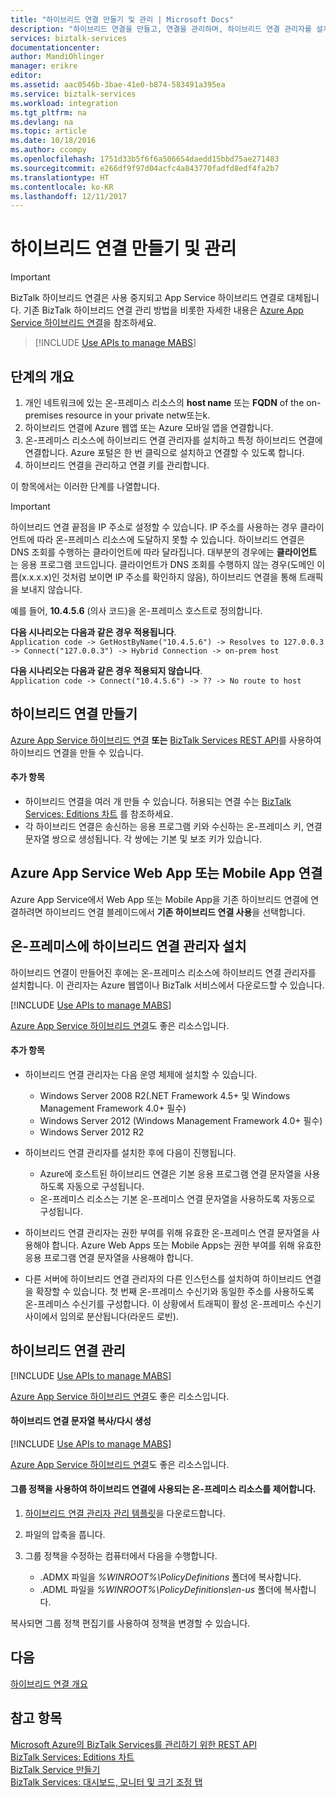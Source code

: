 ```yaml
---
title: "하이브리드 연결 만들기 및 관리 | Microsoft Docs"
description: "하이브리드 연결을 만들고, 연결을 관리하며, 하이브리드 연결 관리자를 설치하는 방법에 대해 알아봅니다. MABS, WABS"
services: biztalk-services
documentationcenter: 
author: MandiOhlinger
manager: erikre
editor: 
ms.assetid: aac0546b-3bae-41e0-b874-583491a395ea
ms.service: biztalk-services
ms.workload: integration
ms.tgt_pltfrm: na
ms.devlang: na
ms.topic: article
ms.date: 10/18/2016
ms.author: ccompy
ms.openlocfilehash: 1751d33b5f6f6a506654daedd15bbd75ae271483
ms.sourcegitcommit: e266df9f97d04acfc4a843770fadfd8edf4fa2b7
ms.translationtype: HT
ms.contentlocale: ko-KR
ms.lasthandoff: 12/11/2017
---
```

# <a name="create-and-manage-hybrid-connections"></a>하이브리드 연결 만들기 및 관리

> [!IMPORTANT]
> BizTalk 하이브리드 연결은 사용 중지되고 App Service 하이브리드 연결로 대체됩니다. 기존 BizTalk 하이브리드 연결 관리 방법을 비롯한 자세한 내용은 [Azure App Service 하이브리드 연결](../app-service/app-service-hybrid-connections.md)을 참조하세요.

>[!INCLUDE [Use APIs to manage MABS](../../includes/biztalk-services-retirement-azure-classic-portal.md)]

## <a name="overview-of-the-steps"></a>단계의 개요
1. 개인 네트워크에 있는 온-프레미스 리소스의 **host name** 또는 **FQDN** of the on-premises resource in your private netw또는k.
2. 하이브리드 연결에 Azure 웹앱 또는 Azure 모바일 앱을 연결합니다.
3. 온-프레미스 리소스에 하이브리드 연결 관리자를 설치하고 특정 하이브리드 연결에 연결합니다. Azure 포털은 한 번 클릭으로 설치하고 연결할 수 있도록 합니다.
4. 하이브리드 연결을 관리하고 연결 키를 관리합니다.

이 항목에서는 이러한 단계를 나열합니다. 

> [!IMPORTANT]
> 하이브리드 연결 끝점을 IP 주소로 설정할 수 있습니다. IP 주소를 사용하는 경우 클라이언트에 따라 온-프레미스 리소스에 도달하지 못할 수 있습니다. 하이브리드 연결은 DNS 조회를 수행하는 클라이언트에 따라 달라집니다. 대부분의 경우에는 **클라이언트** 는 응용 프로그램 코드입니다. 클라이언트가 DNS 조회를 수행하지 않는 경우(도메인 이름(x.x.x.x)인 것처럼 보이면 IP 주소를 확인하지 않음), 하이브리드 연결을 통해 트래픽을 보내지 않습니다.
> 
> 예를 들어, **10.4.5.6** (의사 코드)을 온-프레미스 호스트로 정의합니다.
> 
> **다음 시나리오는 다음과 같은 경우 적용됩니다**.  
> `Application code -> GetHostByName("10.4.5.6") -> Resolves to 127.0.0.3 -> Connect("127.0.0.3") -> Hybrid Connection -> on-prem host`
> 
> **다음 시나리오는 다음과 같은 경우 적용되지 않습니다**.  
> `Application code -> Connect("10.4.5.6") -> ?? -> No route to host`
> 
> 

## <a name="CreateHybridConnection"></a>하이브리드 연결 만들기
[Azure App Service 하이브리드 연결](../app-service/app-service-hybrid-connections.md) **또는** [BizTalk Services REST API](https://msdn.microsoft.com/library/azure/dn232347.aspx)를 사용하여 하이브리드 연결을 만들 수 있습니다. 

<!-- **To create Hybrid Connections using Web Apps**, see [Connect Azure Web Apps to an On-Premises Resource](../app-service-web/web-sites-hybrid-connection-get-started.md). You can also install the Hybrid Connection Manager (HCM) from your web app, which is the preferred method.  -->

#### <a name="additional"></a>추가 항목
* 하이브리드 연결을 여러 개 만들 수 있습니다. 허용되는 연결 수는 [BizTalk Services: Editions 차트](biztalk-editions-feature-chart.md) 를 참조하세요. 
* 각 하이브리드 연결은 송신하는 응용 프로그램 키와 수신하는 온-프레미스 키, 연결 문자열 쌍으로 생성됩니다. 각 쌍에는 기본 및 보조 키가 있습니다. 

## <a name="LinkWebSite"></a>Azure App Service Web App 또는 Mobile App 연결
Azure App Service에서 Web App 또는 Mobile App을 기존 하이브리드 연결에 연결하려면 하이브리드 연결 블레이드에서 **기존 하이브리드 연결 사용**을 선택합니다. 
<!-- See [Access on-premises resources using hybrid connections in Azure App Service](../app-service-web/web-sites-hybrid-connection-get-started.md). -->

## <a name="InstallHCM"></a>온-프레미스에 하이브리드 연결 관리자 설치
하이브리드 연결이 만들어진 후에는 온-프레미스 리소스에 하이브리드 연결 관리자를 설치합니다. 이 관리자는 Azure 웹앱이나 BizTalk 서비스에서 다운로드할 수 있습니다. 

[!INCLUDE [Use APIs to manage MABS](../../includes/biztalk-services-retirement-azure-classic-portal.md)]
 
[Azure App Service 하이브리드 연결](../app-service/app-service-hybrid-connections.md)도 좋은 리소스입니다.

<!--
You can also download the Hybrid Connection Manager MSI file and copy the file to your on-premises resource. Specific steps:

1. Copy the on-premises primary Connection String. See [Manage Hybrid Connections](#ManageHybridConnection) in this topic for the specific steps.
2. Download the Hybrid Connection Manager MSI file. 
3. On the on-premises resource, install the Hybrid Connection Manager from the MSI file. 
4. Using Windows PowerShell, type: 
> Add-HybridConnection -ConnectionString “*Your On-Premises Connection String that you copied*” 
--> 

#### <a name="additional"></a>추가 항목
* 하이브리드 연결 관리자는 다음 운영 체제에 설치할 수 있습니다.
  
  * Windows Server 2008 R2(.NET Framework 4.5+ 및 Windows Management Framework 4.0+ 필수)
  * Windows Server 2012 (Windows Management Framework 4.0+ 필수)
  * Windows Server 2012 R2
* 하이브리드 연결 관리자를 설치한 후에 다음이 진행됩니다. 
  
  * Azure에 호스트된 하이브리드 연결은 기본 응용 프로그램 연결 문자열을 사용하도록 자동으로 구성됩니다. 
  * 온-프레미스 리소스는 기본 온-프레미스 연결 문자열을 사용하도록 자동으로 구성됩니다.
* 하이브리드 연결 관리자는 권한 부여를 위해 유효한 온-프레미스 연결 문자열을 사용해야 합니다. Azure Web Apps 또는 Mobile Apps는 권한 부여를 위해 유효한 응용 프로그램 연결 문자열을 사용해야 합니다.
* 다른 서버에 하이브리드 연결 관리자의 다른 인스턴스를 설치하여 하이브리드 연결을 확장할 수 있습니다. 첫 번째 온-프레미스 수신기와 동일한 주소를 사용하도록 온-프레미스 수신기를 구성합니다. 이 상황에서 트래픽이 활성 온-프레미스 수신기 사이에서 임의로 분산됩니다(라운드 로빈). 

## <a name="ManageHybridConnection"></a>하이브리드 연결 관리

[!INCLUDE [Use APIs to manage MABS](../../includes/biztalk-services-retirement-azure-classic-portal.md)] 

[Azure App Service 하이브리드 연결](../app-service/app-service-hybrid-connections.md)도 좋은 리소스입니다.

#### <a name="copyregenerate-the-hybrid-connection-strings"></a>하이브리드 연결 문자열 복사/다시 생성

[!INCLUDE [Use APIs to manage MABS](../../includes/biztalk-services-retirement-azure-classic-portal.md)] 

[Azure App Service 하이브리드 연결](../app-service/app-service-hybrid-connections.md)도 좋은 리소스입니다.

#### <a name="use-group-policy-to-control-the-on-premises-resources-used-by-a-hybrid-connection"></a>그룹 정책을 사용하여 하이브리드 연결에 사용되는 온-프레미스 리소스를 제어합니다.
1. [하이브리드 연결 관리자 관리 템플릿](http://www.microsoft.com/download/details.aspx?id=42963)을 다운로드합니다.
2. 파일의 압축을 풉니다.
3. 그룹 정책을 수정하는 컴퓨터에서 다음을 수행합니다.  
   
   * .ADMX 파일을 *%WINROOT%\PolicyDefinitions* 폴더에 복사합니다.
   * .ADML 파일을 *%WINROOT%\PolicyDefinitions\en-us* 폴더에 복사합니다.

복사되면 그룹 정책 편집기를 사용하여 정책을 변경할 수 있습니다.

## <a name="next"></a>다음
[하이브리드 연결 개요](integration-hybrid-connection-overview.md)

## <a name="see-also"></a>참고 항목
[Microsoft Azure의 BizTalk Services를 관리하기 위한 REST API](http://msdn.microsoft.com/library/azure/dn232347.aspx)  
[BizTalk Services: Editions 차트](biztalk-editions-feature-chart.md)  
[BizTalk Service 만들기](biztalk-provision-services.md)  
[BizTalk Services: 대시보드, 모니터 및 크기 조정 탭](biztalk-dashboard-monitor-scale-tabs.md)

[HybridConnectionTab]: ./media/integration-hybrid-connection-create-manage/WABS_HybridConnectionTab.png
[HCOnPremSetup]: ./media/integration-hybrid-connection-create-manage/WABS_HybridConnectionOnPremSetup.png
[HCManageConnection]: ./media/integration-hybrid-connection-create-manage/WABS_HybridConnectionManageConn.png 
